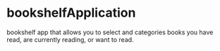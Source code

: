 # bookshelfApplication
 bookshelf app that allows you to select and categories books you have read, are currently reading, or want to read.
